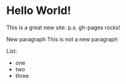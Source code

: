 # Hello World! 

This is a great new site. 
p.s. gh-pages rocks!

New paragraph
This is not a new paragraph 

List: 
- one 
- two 
- three 
